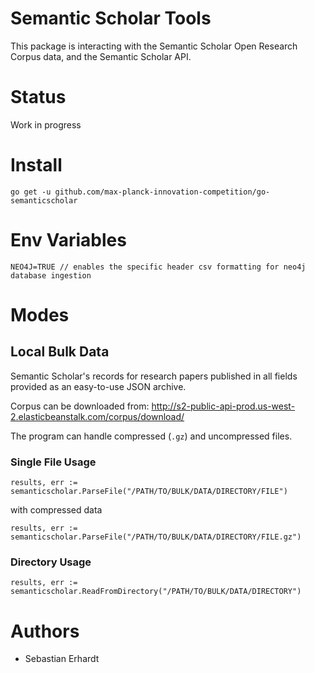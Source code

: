 # Semantic Scholar Tools

This package is interacting with the Semantic Scholar Open Research Corpus data,
and the Semantic Scholar API.

# Status
Work in progress

# Install

```
go get -u github.com/max-planck-innovation-competition/go-semanticscholar
```

# Env Variables

```
NEO4J=TRUE // enables the specific header csv formatting for neo4j database ingestion
```

# Modes

## Local Bulk Data
Semantic Scholar's records for research papers published in all fields provided as an easy-to-use JSON archive.

Corpus can be downloaded from:
http://s2-public-api-prod.us-west-2.elasticbeanstalk.com/corpus/download/

The program can handle compressed (`.gz`) and uncompressed files.

### Single File Usage
```
results, err := semanticscholar.ParseFile("/PATH/TO/BULK/DATA/DIRECTORY/FILE")
```

with compressed data
```
results, err := semanticscholar.ParseFile("/PATH/TO/BULK/DATA/DIRECTORY/FILE.gz")
```

### Directory Usage
```
results, err := semanticscholar.ReadFromDirectory("/PATH/TO/BULK/DATA/DIRECTORY")
```

# Authors
* Sebastian Erhardt

